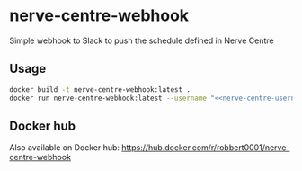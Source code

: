 # nerve-centre-webhook
Simple webhook to Slack to push the schedule defined in Nerve Centre

## Usage

```bash
docker build -t nerve-centre-webhook:latest .
docker run nerve-centre-webhook:latest --username "<<nerve-centre-username>>" --password "<<nerve-centre-password>>" --webhook "<<slack-webhook-url>>"
```

## Docker hub

Also available on Docker hub: https://hub.docker.com/r/robbert0001/nerve-centre-webhook
